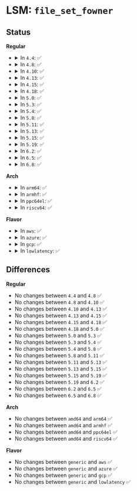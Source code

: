 # LSM: <code>file_set_fowner</code>

## Status
<b>Regular</b>
<ul>
<li>
<details>
<summary>In <code>4.4</code>: ✅</summary>

```c
void security_file_set_fowner(struct file *file);
```
</details>
</li>
<li>
<details>
<summary>In <code>4.8</code>: ✅</summary>

```c
void security_file_set_fowner(struct file *file);
```
</details>
</li>
<li>
<details>
<summary>In <code>4.10</code>: ✅</summary>

```c
void security_file_set_fowner(struct file *file);
```
</details>
</li>
<li>
<details>
<summary>In <code>4.13</code>: ✅</summary>

```c
void security_file_set_fowner(struct file *file);
```
</details>
</li>
<li>
<details>
<summary>In <code>4.15</code>: ✅</summary>

```c
void security_file_set_fowner(struct file *file);
```
</details>
</li>
<li>
<details>
<summary>In <code>4.18</code>: ✅</summary>

```c
void security_file_set_fowner(struct file *file);
```
</details>
</li>
<li>
<details>
<summary>In <code>5.0</code>: ✅</summary>

```c
void security_file_set_fowner(struct file *file);
```
</details>
</li>
<li>
<details>
<summary>In <code>5.3</code>: ✅</summary>

```c
void security_file_set_fowner(struct file *file);
```
</details>
</li>
<li>
<details>
<summary>In <code>5.4</code>: ✅</summary>

```c
void security_file_set_fowner(struct file *file);
```
</details>
</li>
<li>
<details>
<summary>In <code>5.8</code>: ✅</summary>

```c
void security_file_set_fowner(struct file *file);
```
</details>
</li>
<li>
<details>
<summary>In <code>5.11</code>: ✅</summary>

```c
void security_file_set_fowner(struct file *file);
```
</details>
</li>
<li>
<details>
<summary>In <code>5.13</code>: ✅</summary>

```c
void security_file_set_fowner(struct file *file);
```
</details>
</li>
<li>
<details>
<summary>In <code>5.15</code>: ✅</summary>

```c
void security_file_set_fowner(struct file *file);
```
</details>
</li>
<li>
<details>
<summary>In <code>5.19</code>: ✅</summary>

```c
void security_file_set_fowner(struct file *file);
```
</details>
</li>
<li>
<details>
<summary>In <code>6.2</code>: ✅</summary>

```c
void security_file_set_fowner(struct file *file);
```
</details>
</li>
<li>
<details>
<summary>In <code>6.5</code>: ✅</summary>

```c
void security_file_set_fowner(struct file *file);
```
</details>
</li>
<li>
<details>
<summary>In <code>6.8</code>: ✅</summary>

```c
void security_file_set_fowner(struct file *file);
```
</details>
</li>
</ul>
<b>Arch</b>
<ul>
<li>
<details>
<summary>In <code>arm64</code>: ✅</summary>

```c
void security_file_set_fowner(struct file *file);
```
</details>
</li>
<li>
<details>
<summary>In <code>armhf</code>: ✅</summary>

```c
void security_file_set_fowner(struct file *file);
```
</details>
</li>
<li>
<details>
<summary>In <code>ppc64el</code>: ✅</summary>

```c
void security_file_set_fowner(struct file *file);
```
</details>
</li>
<li>
<details>
<summary>In <code>riscv64</code>: ✅</summary>

```c
void security_file_set_fowner(struct file *file);
```
</details>
</li>
</ul>
<b>Flavor</b>
<ul>
<li>
<details>
<summary>In <code>aws</code>: ✅</summary>

```c
void security_file_set_fowner(struct file *file);
```
</details>
</li>
<li>
<details>
<summary>In <code>azure</code>: ✅</summary>

```c
void security_file_set_fowner(struct file *file);
```
</details>
</li>
<li>
<details>
<summary>In <code>gcp</code>: ✅</summary>

```c
void security_file_set_fowner(struct file *file);
```
</details>
</li>
<li>
<details>
<summary>In <code>lowlatency</code>: ✅</summary>

```c
void security_file_set_fowner(struct file *file);
```
</details>
</li>
</ul>

## Differences
<b>Regular</b>
<ul>
<li>
No changes between <code>4.4</code> and <code>4.8</code> ✅
</li>
<li>
No changes between <code>4.8</code> and <code>4.10</code> ✅
</li>
<li>
No changes between <code>4.10</code> and <code>4.13</code> ✅
</li>
<li>
No changes between <code>4.13</code> and <code>4.15</code> ✅
</li>
<li>
No changes between <code>4.15</code> and <code>4.18</code> ✅
</li>
<li>
No changes between <code>4.18</code> and <code>5.0</code> ✅
</li>
<li>
No changes between <code>5.0</code> and <code>5.3</code> ✅
</li>
<li>
No changes between <code>5.3</code> and <code>5.4</code> ✅
</li>
<li>
No changes between <code>5.4</code> and <code>5.8</code> ✅
</li>
<li>
No changes between <code>5.8</code> and <code>5.11</code> ✅
</li>
<li>
No changes between <code>5.11</code> and <code>5.13</code> ✅
</li>
<li>
No changes between <code>5.13</code> and <code>5.15</code> ✅
</li>
<li>
No changes between <code>5.15</code> and <code>5.19</code> ✅
</li>
<li>
No changes between <code>5.19</code> and <code>6.2</code> ✅
</li>
<li>
No changes between <code>6.2</code> and <code>6.5</code> ✅
</li>
<li>
No changes between <code>6.5</code> and <code>6.8</code> ✅
</li>
</ul>
<b>Arch</b>
<ul>
<li>
No changes between <code>amd64</code> and <code>arm64</code> ✅
</li>
<li>
No changes between <code>amd64</code> and <code>armhf</code> ✅
</li>
<li>
No changes between <code>amd64</code> and <code>ppc64el</code> ✅
</li>
<li>
No changes between <code>amd64</code> and <code>riscv64</code> ✅
</li>
</ul>
<b>Flavor</b>
<ul>
<li>
No changes between <code>generic</code> and <code>aws</code> ✅
</li>
<li>
No changes between <code>generic</code> and <code>azure</code> ✅
</li>
<li>
No changes between <code>generic</code> and <code>gcp</code> ✅
</li>
<li>
No changes between <code>generic</code> and <code>lowlatency</code> ✅
</li>
</ul>
